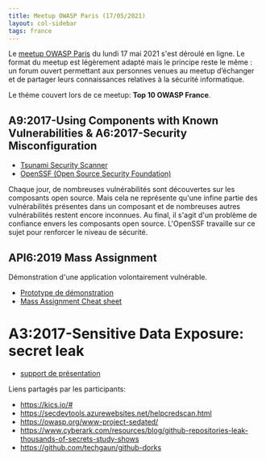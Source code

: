 ```yaml
---
title: Meetup OWASP Paris (17/05/2021)
layout: col-sidebar
tags: france
---
```


Le [meetup OWASP Paris](https://t.co/ZTNrEhIKrE) du lundi 17 mai 2021 s'est déroulé en ligne. Le format du meetup est légèrement adapté mais le principe reste le même : un forum ouvert permettant aux personnes venues au meetup d’échanger et de partager leurs connaissances relatives à la sécurité informatique.

Le théme couvert lors de ce meetup: **Top 10 OWASP France**.

## A9:2017-Using Components with Known Vulnerabilities & A6:2017-Security Misconfiguration

- [Tsunami Security Scanner](https://github.com/google/tsunami-security-scanner)
- [OpenSSF (Open Source Security Foundation)](https://openssf.org/)

Chaque jour, de nombreuses vulnérabilités sont découvertes sur les composants open source.
Mais cela ne représente qu'une infine partie des vulnérabilités présentes dans un composant et de nombreuses autres vulnérabilités restent encore inconnues.
Au final, il s'agit d'un problème de confiance envers les composants open source.
L'OpenSSF travaille sur ce sujet pour renforcer le niveau de sécurité.

## API6:2019 Mass Assignment

Démonstration d'une application volontairement vulnérable.

- [Prototype de démonstration](https://github.com/0xdbe-appsec/mass-assignment-express-finale)
- [Mass Assignment Cheat sheet](https://cheatsheetseries.owasp.org/cheatsheets/Mass_Assignment_Cheat_Sheet.html)
​​
# A3:2017-Sensitive Data Exposure: secret leak

- [support de présentation](A3_2017-Sensitive_Data_Exposure.pdf)

Liens partagés par les participants:

- https://kics.io/#
- https://secdevtools.azurewebsites.net/helpcredscan.html
- https://owasp.org/www-project-sedated/
- https://www.cyberark.com/resources/blog/github-repositories-leak-thousands-of-secrets-study-shows
- https://github.com/techgaun/github-dorks
